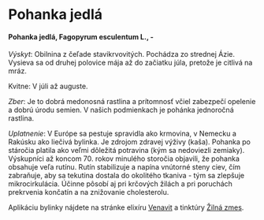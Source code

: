 Pohanka jedlá
=============

#### Pohanka jedlá, Fagopyrum esculentum L., -

*Výskyt*: Obilnina z čeľade stavikrvovitých. Pochádza zo strednej Ázie. Vysieva
sa od druhej polovice mája až do začiatku júla, pretože je citlivá na mráz.

Kvitne: V júli až auguste.

*Zber*: Je to dobrá medonosná rastlina a prítomnosť včiel zabezpečí opelenie a
dobrú úrodu semien. V našich podmienkach je pohánka jednoročná rastlina.

*Uplatnenie*: V Európe sa pestuje spravidla ako krmovina, v Nemecku a Rakúsku
ako liečivá bylinka. Je zdrojom zdravej výživy (kaša). Pohanka po stáročia
platila ako veľmi dôležitá potravina (kým sa nedoviezli zemiaky). Výskupníci až
koncom 70. rokov minulého storočia objavili, že pohanka obsahuje veľa rutínu.
Rutín stabilizuje a napína vnútorné steny ciev, čím zabraňuje, aby sa tekutina
dostala do okolitého tkaniva - tým sa zlepšuje mikrocirkulácia. Účinne pôsobí aj
pri krčových žilách a pri poruchách prekrvenia končatín a na znižovanie
cholesterolu.

Aplikáciu bylinky nájdete na stránke elixíru [Venavit](/elixiry/venavit-elixir)
a tinktúry [Žilná zmes](/tinktury/zilna-zmes).

### 

